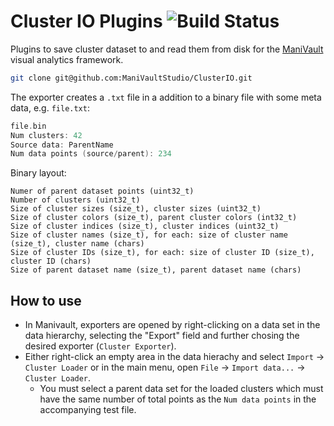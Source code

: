 # Cluster IO Plugins ![Build Status](https://github.com/ManiVaultStudio/ClusterIO/actions/workflows/build.yml/badge.svg?branch=main)

Plugins to save cluster dataset to and read them from disk for the [ManiVault](https://github.com/ManiVaultStudio/core) visual analytics framework.

```bash
git clone git@github.com:ManiVaultStudio/ClusterIO.git
```
The exporter creates a `.txt` file in a addition to a binary file with some meta data, e.g. `file.txt`:
```cpp
file.bin
Num clusters: 42
Source data: ParentName
Num data points (source/parent): 234 
```

Binary layout:
```
Numer of parent dataset points (uint32_t)
Number of clusters (uint32_t)
Size of cluster sizes (size_t), cluster sizes (uint32_t)
Size of cluster colors (size_t), parent cluster colors (int32_t)
Size of cluster indices (size_t), cluster indices (uint32_t)
Size of cluster names (size_t), for each: size of cluster name (size_t), cluster name (chars)
Size of cluster IDs (size_t), for each: size of cluster ID (size_t), cluster ID (chars)
Size of parent dataset name (size_t), parent dataset name (chars)
```

## How to use
- In Manivault, exporters are opened by right-clicking on a data set in the data hierarchy, selecting the "Export" field and further chosing the desired exporter (`Cluster Exporter`).
- Either right-click an empty area in the data hierachy and select `Import` -> `Cluster Loader` or in the main menu, open `File` -> `Import data...` -> `Cluster Loader`.
    - You must select a parent data set for the loaded clusters which must have the same number of total points as the `Num data points` in the accompanying test file.
